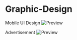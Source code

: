 # Graphic-Design


Mobile UI Design
<img src="https://drive.google.com/uc?id=13jaAyJq15sYqbOWKXR-N_XzRiAJK6cUM" alt="Preview" style="max-width: 100%; height: auto;">

Advertisement
<img src="https://drive.google.com/uc?id=1cJmHOAMDPy2vUP75r9ROPeBQl17Y2r4E" alt="Preview" style="max-width: 100%; height: auto;">


